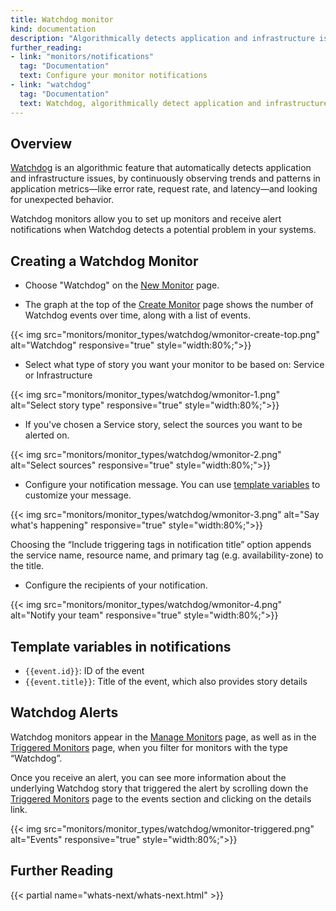 ```yaml
---
title: Watchdog monitor
kind: documentation
description: "Algorithmically detects application and infrastructure issues."
further_reading:
- link: "monitors/notifications"
  tag: "Documentation"
  text: Configure your monitor notifications
- link: "watchdog"
  tag: "Documentation"
  text: Watchdog, algorithmically detect application and infrastructure issues
---
```


## Overview

[Watchdog][1] is an algorithmic feature that automatically detects application and infrastructure issues, by continuously observing trends and patterns in application metrics—like error rate, request rate, and latency—and looking for unexpected behavior. 

Watchdog monitors allow you to set up monitors and receive alert notifications when Watchdog detects a potential problem in your systems.

## Creating a Watchdog Monitor
* Choose "Watchdog" on the [New Monitor][2] page.

* The graph at the top of the [Create Monitor][4] page shows the number of Watchdog events over time, along with a list of events.

{{< img src="monitors/monitor_types/watchdog/wmonitor-create-top.png" alt="Watchdog" responsive="true" style="width:80%;">}}

* Select what type of story you want your monitor to be based on: Service or Infrastructure

{{< img src="monitors/monitor_types/watchdog/wmonitor-1.png" alt="Select story type" responsive="true" style="width:80%;">}}

* If you've chosen a Service story, select the sources you want to be alerted on.

{{< img src="monitors/monitor_types/watchdog/wmonitor-2.png" alt="Select sources" responsive="true" style="width:80%;">}}

* Configure your notification message. You can use [template variables][3] to customize your message.

{{< img src="monitors/monitor_types/watchdog/wmonitor-3.png" alt="Say what's happening" responsive="true" style="width:80%;">}}

Choosing the “Include triggering tags in notification title” option appends the service name, resource name, and primary tag (e.g. availability-zone) to the title.

* Configure the recipients of your notification.

{{< img src="monitors/monitor_types/watchdog/wmonitor-4.png" alt="Notify your team" responsive="true" style="width:80%;">}}

## Template variables in notifications

* `{{event.id}}`: ID of the event
* `{{event.title}}`: Title of the event, which also provides story details

## Watchdog Alerts

Watchdog monitors appear in the [Manage Monitors][5] page, as well as in the [Triggered Monitors][6] page, when you filter for monitors with the type “Watchdog”.

Once you receive an alert, you can see more information about the underlying Watchdog story that triggered the alert by scrolling down the [Triggered Monitors][6] page to the events section and clicking on the details link.

{{< img src="monitors/monitor_types/watchdog/wmonitor-triggered.png" alt="Events" responsive="true" style="width:80%;">}}

## Further Reading

{{< partial name="whats-next/whats-next.html" >}}

[1]: /watchdog
[2]: https://app.datadoghq.com/monitors#/create
[3]: /monitors/notifications/?tab=is_alertis_warning#variables
[4]: https://app.datadoghq.com/monitors#create/watchdog
[5]: https://app.datadoghq.com/monitors/manage
[6]: https://app.datadoghq.com/monitors/triggered
[7]: https://app.datadoghq.com/event/stream